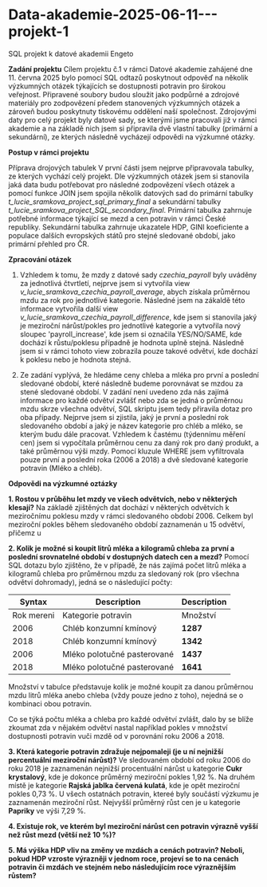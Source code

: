 # Data-akademie-2025-06-11---projekt-1
SQL projekt k datové akademii Engeto 


**Zadání projektu**
Cílem projektu č.1 v rámci Datové akademie zahájené dne 11. června 2025 bylo pomocí SQL odtazů poskytnout odpověď na několik výzkumných otázek týkajících se dostupnosti potravin pro širokou veřejnost. Připravené soubory budou sloužit jako podpůrné a zdrojové materiály pro zodpovězení předem stanovených výzkumných otázek a zároveň budou poskytnuty tiskovému oddělení naší společnost. Zdrojovými daty  pro celý projekt byly datové sady, se kterými jsme pracovali již v rámci akademie a na základě nich jsem si připravila dvě vlastní tabulky (primární a sekundární), ze kterých následně vycházejí odpovědi na výzkumné otázky. 

**Postup v rámci projektu**

Příprava drojových tabulek
V první části jsem nejprve připravovala tabulky, ze kterých vychází celý projekt. Dle výzkumných otázek jsem si stanovila jaká data budu potřebovat pro následné zodpovězení všech otázek a pomocí funkce JOIN jsem spojila několik datových sad do primární tabulky *t_lucie_sramkova_project_sql_primary_final* a sekundární tabulky *t_lucie_sramkova_project_SQL_secondary_final*. Primární tabulka zahrnuje potřebné informace týkající se mezd a cen potravin v rámci České republiky. Sekundární tabulka zahrnuje ukazatele HDP, GINI koeficiente a populace dalších evropských států pro stejné sledované období, jako primární přehled pro ČR.


**Zpracování otázek**
1. Vzhledem k tomu, že mzdy z datové sady *czechia_payroll* byly uváděny za jednotlivá čtvrtletí, nejprve jsem si vytvořila view *v_lucie_sramkova_czechia_payroll_average*, abych získala průměrnou mzdu za rok pro jednotlivé kategorie. Následné jsem na zákaldě této informace vytvořila další view *v_lucie_sramkova_czechia_payroll_difference*, kde jsem si stanovila jaký je meziroční nárůst/pokles pro jednotlivé kategorie a vytvořila nový sloupec 'payroll_increase', kde jsem si označila YES/NO/SAME, kde dochází k růstu/poklesu případně je hodnota uplně stejná. Následně jsem si v rámci tohoto view zobrazila pouze takové odvětví, kde dochází k poklesu nebo je hodnota stejná.

2. Ze zadání vyplývá, že hledáme ceny chleba a mléka pro první a poslední sledované období, které následně budeme porovnávat se mzdou za stené sledované období. V zadání není uvedeno zda nás zajímá informace pro každé odvětví zvlášť nebo zda se jedná o průměrnou mzdu skrze všechna odvětví,  SQL skriptu jsem tedy přiravila dotaz pro oba případy.
   Nejprve jsem si zjistila, jaký je první a poslední rok sledovaného období a jaký je název kategorie pro chléb a mléko, se kterým budu dále pracovat. Vzhledem k častému (týdennímu měření cen) jsem si vypočítala průměrnou cenu za daný rok pro daný produkt, a také průměrnou výši mzdy. Pomocí kluzule WHERE jsem vyfiltrovala pouze první a poslední roka (2006 a 2018) a dvě sledované kategorie potravin (Mléko a chléb). 


**Odpovědi na výzkumné oztázky**
   
**1. Rostou v průběhu let mzdy ve všech odvětvích, nebo v některých klesají?**
   Na základě zjištěných dat dochází v některých odvětvích k meziročnímu poklesu mzdy v rámci sledovaného období 2006. Celkem byl meziroční pokles během sledovaného období zaznamenán u 15 odvětví, přičemz u 

   
**2. Kolik je možné si koupit litrů mléka a kilogramů chleba za první a poslední srovnatelné období v dostupných datech cen a mezd?**
  Pomocí SQL dotazu bylo zjištěno, že v případě, že nás zajímá počet litrů mléka a kilogramů chleba pro průměrnou mzdu za sledovaný rok (pro všechna odvětví dohromady), jedná se o následující počty:
   
   | Syntax | Description |Description |
   | ----------- | ----------- |----------- |
   | Rok mereni | Kategorie potravin | Množství | 
   |2006 | Chléb konzumní kmínový| **1287** |
   |2018 | Chléb konzumní kmínový|  **1342** |
   |2006 | Mléko polotučné pasterované| **1437** |
   |2018 | Mléko polotučné pasterované|  **1641** |

   Množství v tabulce představuje kolik je možné koupit za danou průměrnou mzdu litrů mléka anebo chleba (vždy pouze jedno z toho), nejedná se o kombinaci obou potravin.

   Co se týká počtu mléka a chleba pro každé odvětví zvlášt, dalo by se blíže zkoumat zda v nějakém odvětví nastal například pokles v množství dostupnosti potravin vuči mzdě od v porovnání roku 2006 a 2018.
        
**3. Která kategorie potravin zdražuje nejpomaleji (je u ní nejnižší percentuální meziroční nárůst)?**
      Ve sledovaném období od roku 2006 do roku 2018 je zaznamenán nejnižší procentuální nárůst u kategorie **Cukr krystalový**, kde je dokonce průměrný meziroční pokles 1,92 %. Na druhém místě je kategorie **Rajská jablka červená kulatá**, kde je opět meziroční pokles 0,73 %. U všech ostatnách potravin, ktereé byly součástí výzkumu je zaznamenán meziroční růst. Nejvyšší průměrný růst cen je u kategorie **Papriky** ve výši 7,29 %.
        
**4. Existuje rok, ve kterém byl meziroční nárůst cen potravin výrazně vyšší než růst mezd (větší než 10 %)?**
   
**5. Má výška HDP vliv na změny ve mzdách a cenách potravin? Neboli, pokud HDP vzroste výrazněji v jednom roce, projeví se to na cenách potravin či mzdách ve stejném nebo následujícím roce výraznějším růstem?**
